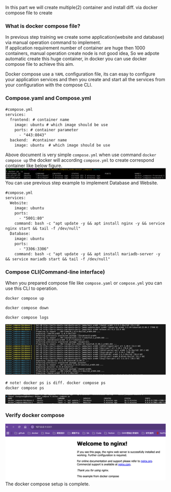 In this part we will create multiple(2) container and install diff. via docker compose file to create<br>

### What is docker compose file? <br>
In previous step training we create some application(website and database) via manual operation command to implement. <br>
If application requirement number of container are huge then 1000 containers, manual operation create node is not good idea, So we adpote automatic create this huge container, in docker you can use docker compose file to achieve this aim.<br>

Docker compose use a `YAML` configuration file, its can esay to configure your application services and then you create and start all the services from your configuration with the compose CLI.

### Compose.yaml and Compose.yml
```
#compose.yml
services: 
  frontend: # container name
    image: ubuntu # which image should be use
    ports: # container parameter
      - "443:8043"
  backend:  #container name
    image: ubuntu  # which image should be use
```
Above document is very simple `compose.yml` when use command `docker compose up` the docker will according `compose.yml` to create correspond container like below figure.
![after docker composes](./image/after_docker_compose.png)
You can use previous step example to implement Database and Website.
```
#compose.yml
services: 
  Website: 
    image: ubuntu 
    ports: 
      - "5001:80"
    command: bash -c "apt update -y && apt install nginx -y && service nginx start && tail -f /dev/null"
  Database:  
    image: ubuntu  
    ports:
      - "3306:3306"
    command: bash -c "apt update -y && apt install mariadb-server -y && service mariadb start && tail -f /dev/null"
```

### Compose CLI(Command-line interface)
When you prepared compose file like `compose.yaml` or `compose.yml` you can use this CLI to operation.
```
docker compose up
```

```
docker compose down
```
```
docker compose logs
```
![docker compose logs](./image/docker_compose_logs.png)
```
# note! docker ps is diff. docker compose ps
docker compose ps
```
![docker compose ps](./image/docker_compose_ps.png)
### Verify docker compose 
![docker compose verify](./image/docker_compose_verify.png)
The docker compose setup is complete.<br>